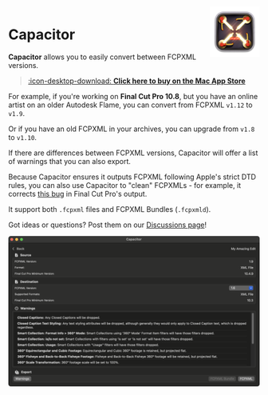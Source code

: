 <style>
    @media (max-width: 959px) {
        img.rightLogo {
            display: none !important;
        }
    }
</style>
<img class="rightLogo" src="https://github.com/latenitefilms/capacitor/raw/main/docs/static/logo.png" align="right" style="width: 100px !important; height: 100px !important;" />

# Capacitor

**Capacitor** allows you to easily convert between FCPXML versions.

> [:icon-desktop-download: **Click here to buy on the Mac App Store**](/buy/)

For example, if you're working on **Final Cut Pro 10.8**, but you have an online artist on an older Autodesk Flame, you can convert from FCPXML `v1.12` to `v1.9`.

Or if you have an old FCPXML in your archives, you can upgrade from `v1.8` to `v1.10`.

If there are differences between FCPXML versions, Capacitor will offer a list of warnings that you can also export.

Because Capacitor ensures it outputs FCPXML following Apple's strict DTD rules, you can also use Capacitor to "clean" FCPXMLs - for example, it corrects [this bug](https://github.com/CommandPost/FCPCafe/issues/314) in Final Cut Pro's output.

It support both `.fcpxml` files and FCPXML Bundles (`.fcpxmld`).

Got ideas or questions? Post them on our [Discussions page](https://github.com/latenitefilms/capacitor/discussions)!

![](/static/homepage.png)